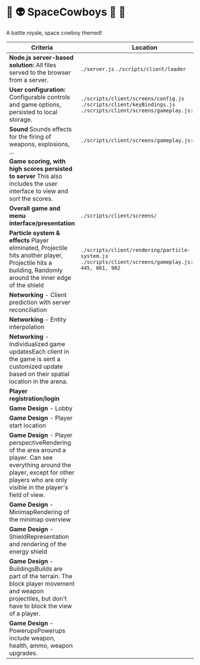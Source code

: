 # :space_invader: :alien: SpaceCowboys :gun: :cowboy_hat_face:
A battle royale, space cowboy themed!

| Criteria | Location |
| --- | --- |
| **Node.js server-based solution:** All files served to the browser from a server. |`./server.js` `./scripts/client/loader`|
| **User configuration:** Configurable controls and game options, persisted to local storage. |`./scripts/client/screens/config.js` `./scripts/client/keyBindings.js` `./scripts/client/screens/gameplay.js:~537`|
| **Sound** Sounds effects for the firing of weapons, explosions, ... |`./scripts/client/screens/gameplay.js:~409`|
| **Game scoring, with high scores persisted to server** This also includes the user interface to view and sort the scores. | |
| **Overall game and menu interface/presentation** |`./scripts/client/screens/`|
| **Particle system & effects** Player eliminated, Projectile hits another player, Projectile hits a building, Randomly around the inner edge of the shield |`./scripts/client/rendering/particle-system.js` `./scripts/client/screens/gameplay.js:~363, 445, 861, 902`|
| **Networking** - Client prediction with server reconciliation | |
| **Networking** - Entity interpolation | |
| **Networking** - Individualized game updatesEach client in the game is sent a customized update based on their spatial location in the arena. | |
| **Player registration/login** | |
| **Game Design** - Lobby | |
| **Game Design** - Player start location | |
| **Game Design** - Player perspectiveRendering of the area around a player. Can see everything around the player, except for other players who are only visible in the player's field of view. | |
| **Game Design** - MinimapRendering of the minimap overview | |
| **Game Design** - ShieldRepresentation and rendering of the energy shield | |
| **Game Design** - BuildingsBuilds are part of the terrain. The block player movement and weapon projectiles, but don't have to block the view of a player. | |
| **Game Design** - PowerupsPowerups include weapon, health, ammo, weapon upgrades. | |
